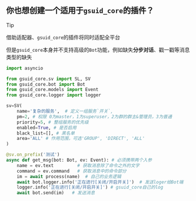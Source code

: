 ## 你也想创建一个适用于`gsuid_core`的插件？

> [!TIP]
>
> 借助适配器、`gsuid_core`的插件将同时适配全平台
>
> 但是`gsuid_core`本身并不支持高级的`Bot`功能，例如缺失**分步对话**、戳一戳等消息类型的缺失

```python
import asyncio

from gsuid_core.sv import SL, SV
from gsuid_core.bot import Bot
from gsuid_core.models import Event
from gsuid_core.logger import logger

sv=SV(
    name='复杂的服务',  # 定义一组服务`开关`,
    pm=2, # 权限 0为master，1为superuser，2为群的群主&管理员，3为普通
    priority=5, # 整组服务的优先级
    enabled=True, # 是否启用
    black_list=[], # 黑名单
    area='ALL' # 作用范围，可选'GROUP', 'DIRECT', 'ALL'
)

@sv.on_prefix('测试')
async def get_msg(bot: Bot, ev: Event): # 必须携带两个入参
    name = ev.text         # 获取消息除了命令之外的文字
    command = ev.command   # 获取消息中的命令部分
    im = await process(name)  # 自己的业务逻辑
    await bot.logger.info('正在进行[关闭/开启开关]')  # 发送loger给Bot端
    logger.info('正在进行[关闭/开启开关]') # gsuid_core自己的log
    await bot.send(im)   # 发送消息
```

